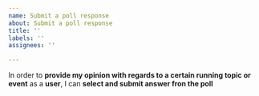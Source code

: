 ```yaml
---
name: Submit a poll response
about: Submit a poll response
title: ''
labels: ''
assignees: ''

---
```


In order to **provide my opinion with regards to a certain running topic or event** as a **user**, I can **select and submit answer fron the poll**
